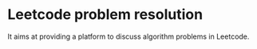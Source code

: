 # Leetcode problem resolution

It aims at providing a platform to discuss algorithm problems in Leetcode.
